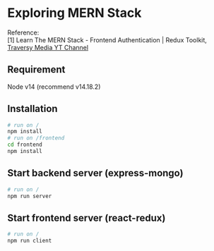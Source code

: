 # Exploring MERN Stack

Reference: <br>
[1] Learn The MERN Stack - Frontend Authentication | Redux Toolkit, [Traversy Media YT Channel](https://www.youtube.com/watch?v=mvfsC66xqj0&list=PLillGF-RfqbbQeVSccR9PGKHzPJSWqcsm&index=1)

## Requirement
Node v14 (recommend v14.18.2)

## Installation
```bash
# run on /
npm install
# run on /frontend
cd frontend
npm install
```

## Start backend server (express-mongo)
```bash
# run on /
npm run server
```

## Start frontend server (react-redux)
```bash
# run on /
npm run client
```